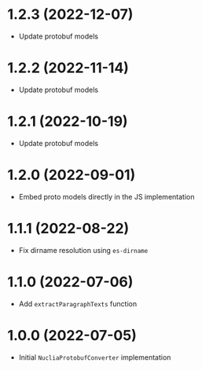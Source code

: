 # 1.2.3 (2022-12-07)

- Update protobuf models

# 1.2.2 (2022-11-14)

- Update protobuf models

# 1.2.1 (2022-10-19)

- Update protobuf models

# 1.2.0 (2022-09-01)

- Embed proto models directly in the JS implementation

# 1.1.1 (2022-08-22)

- Fix dirname resolution using `es-dirname`

# 1.1.0 (2022-07-06)

- Add `extractParagraphTexts` function

# 1.0.0 (2022-07-05)

- Initial `NucliaProtobufConverter` implementation
